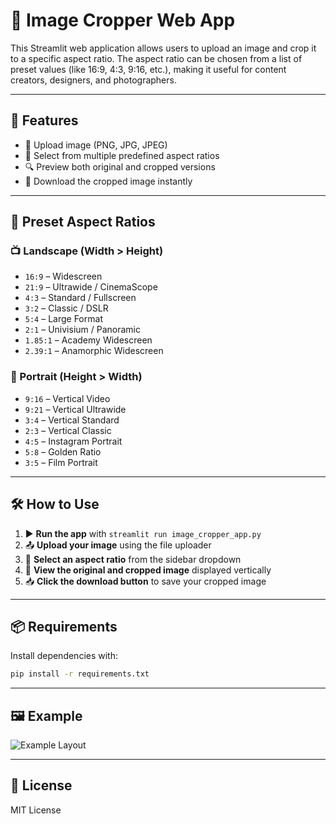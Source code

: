 # 📸 Image Cropper Web App

This Streamlit web application allows users to upload an image and crop it to a specific aspect ratio. The aspect ratio can be chosen from a list of preset values (like 16:9, 4:3, 9:16, etc.), making it useful for content creators, designers, and photographers.

---

## 🚀 Features

- 📂 Upload image (PNG, JPG, JPEG)
- 🔧 Select from multiple predefined aspect ratios
- 🔍 Preview both original and cropped versions
- 💾 Download the cropped image instantly

---

## 🧰 Preset Aspect Ratios

### 📺 Landscape (Width > Height)
- `16:9` – Widescreen
- `21:9` – Ultrawide / CinemaScope
- `4:3` – Standard / Fullscreen
- `3:2` – Classic / DSLR
- `5:4` – Large Format
- `2:1` – Univisium / Panoramic
- `1.85:1` – Academy Widescreen
- `2.39:1` – Anamorphic Widescreen

### 📱 Portrait (Height > Width)
- `9:16` – Vertical Video
- `9:21` – Vertical Ultrawide
- `3:4` – Vertical Standard
- `2:3` – Vertical Classic
- `4:5` – Instagram Portrait
- `5:8` – Golden Ratio
- `3:5` – Film Portrait

---

## 🛠 How to Use

1. ▶️ **Run the app** with `streamlit run image_cropper_app.py`
2. 📤 **Upload your image** using the file uploader
3. 🧮 **Select an aspect ratio** from the sidebar dropdown
4. 👀 **View the original and cropped image** displayed vertically
5. 📥 **Click the download button** to save your cropped image

---

## 📦 Requirements

Install dependencies with:
```bash
pip install -r requirements.txt
```

---

## 🖼 Example

![Example Layout](https://via.placeholder.com/800x450.png?text=16:9+Cropped+Image)

---

## 📃 License
MIT License

